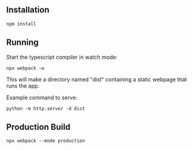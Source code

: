 ## Installation

```
npm install
```

## Running

Start the typescript compiler in watch mode:

```
npx webpack -w
```

This will make a directory named "dist" containing a static webpage that runs the app.

Example command to serve:
```
python -m http.server -d dist
```

## Production Build

```
npx webpack --mode production
```
